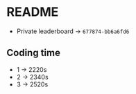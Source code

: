 # README

* Private leaderboard -> `677874-bb6a6fd6`

## Coding time

* 1 -> 2220s
* 2 -> 2340s
* 3 -> 2520s

